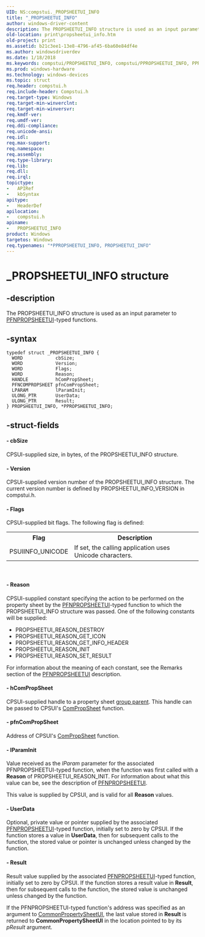 ```yaml
---
UID: NS:compstui._PROPSHEETUI_INFO
title: "_PROPSHEETUI_INFO"
author: windows-driver-content
description: The PROPSHEETUI_INFO structure is used as an input parameter to PFNPROPSHEETUI-typed functions.
old-location: print\propsheetui_info.htm
old-project: print
ms.assetid: b21c3ee1-13e8-4796-af45-6ba60e84df4e
ms.author: windowsdriverdev
ms.date: 1/18/2018
ms.keywords: compstui/PROPSHEETUI_INFO, compstui/PPROPSHEETUI_INFO, PPROPSHEETUI_INFO structure pointer [Print Devices], _PROPSHEETUI_INFO, PROPSHEETUI_INFO structure [Print Devices], print.propsheetui_info, PPROPSHEETUI_INFO, PROPSHEETUI_INFO, cpsuifnc_0afe9ac8-ca1f-4984-acc5-04a8955b4b30.xml, *PPROPSHEETUI_INFO
ms.prod: windows-hardware
ms.technology: windows-devices
ms.topic: struct
req.header: compstui.h
req.include-header: Compstui.h
req.target-type: Windows
req.target-min-winverclnt: 
req.target-min-winversvr: 
req.kmdf-ver: 
req.umdf-ver: 
req.ddi-compliance: 
req.unicode-ansi: 
req.idl: 
req.max-support: 
req.namespace: 
req.assembly: 
req.type-library: 
req.lib: 
req.dll: 
req.irql: 
topictype:
-	APIRef
-	kbSyntax
apitype:
-	HeaderDef
apilocation:
-	compstui.h
apiname:
-	PROPSHEETUI_INFO
product: Windows
targetos: Windows
req.typenames: "*PPROPSHEETUI_INFO, PROPSHEETUI_INFO"
---
```


# _PROPSHEETUI_INFO structure


## -description


The PROPSHEETUI_INFO structure is used as an input parameter to <a href="..\compstui\nc-compstui-pfnpropsheetui.md">PFNPROPSHEETUI</a>-typed functions.


## -syntax


````
typedef struct _PROPSHEETUI_INFO {
  WORD            cbSize;
  WORD            Version;
  WORD            Flags;
  WORD            Reason;
  HANDLE          hComPropSheet;
  PFNCOMPROPSHEET pfnComPropSheet;
  LPARAM          lParamInit;
  ULONG_PTR       UserData;
  ULONG_PTR       Result;
} PROPSHEETUI_INFO, *PPROPSHEETUI_INFO;
````


## -struct-fields




#### - cbSize

CPSUI-supplied size, in bytes, of the PROPSHEETUI_INFO structure.


#### - Version

CPSUI-supplied version number of the PROPSHEETUI_INFO structure. The current version number is defined by PROPSHEETUI_INFO_VERSION in compstui.h.


#### - Flags

CPSUI-supplied bit flags. The following flag is defined:
<table>
<tr>
<th>Flag</th>
<th>Description</th>
</tr>
<tr>
<td>
PSUIINFO_UNICODE

</td>
<td>
If set, the calling application uses Unicode characters.

</td>
</tr>
</table> 


#### - Reason

CPSUI-supplied constant specifying the action to be performed on the property sheet by the <a href="..\compstui\nc-compstui-pfnpropsheetui.md">PFNPROPSHEETUI</a>-typed function to which the PROPSHEETUI_INFO structure was passed. One of the following constants will be supplied:
<ul>
<li>
PROPSHEETUI_REASON_DESTROY

</li>
<li>
PROPSHEETUI_REASON_GET_ICON

</li>
<li>
PROPSHEETUI_REASON_GET_INFO_HEADER

</li>
<li>
PROPSHEETUI_REASON_INIT

</li>
<li>
PROPSHEETUI_REASON_SET_RESULT

</li>
</ul>For information about the meaning of each constant, see the Remarks section of the <a href="..\compstui\nc-compstui-pfnpropsheetui.md">PFNPROPSHEETUI</a> description.


#### - hComPropSheet

CPSUI-supplied handle to a property sheet <a href="https://msdn.microsoft.com/b4c40c15-df16-4af0-81c8-9e70d26ba598">group parent</a>. This handle can be passed to CPSUI's <a href="https://msdn.microsoft.com/library/windows/hardware/ff546207">ComPropSheet</a> function.


#### - pfnComPropSheet

Address of CPSUI's <a href="https://msdn.microsoft.com/library/windows/hardware/ff546207">ComPropSheet</a> function.


#### - lParamInit

Value received as the <i>lParam</i> parameter for the associated PFNPROPSHEETUI-typed function, when the function was first called with a <b>Reason</b> of PROPSHEETUI_REASON_INIT. For information about what this value can be, see the description of <a href="..\compstui\nc-compstui-pfnpropsheetui.md">PFNPROPSHEETUI</a>.

This value is supplied by CPSUI, and is valid for all <b>Reason</b> values.


#### - UserData

Optional, private value or pointer supplied by the associated <a href="..\compstui\nc-compstui-pfnpropsheetui.md">PFNPROPSHEETUI</a>-typed function, initially set to zero by CPSUI. If the function stores a value in <b>UserData</b>, then for subsequent calls to the function, the stored value or pointer is unchanged unless changed by the function.


#### - Result

Result value supplied by the associated <a href="..\compstui\nc-compstui-pfnpropsheetui.md">PFNPROPSHEETUI</a>-typed function, initially set to zero by CPSUI. If the function stores a result value in <b>Result</b>, then for subsequent calls to the function, the stored value is unchanged unless changed by the function.

If the PFNPROPSHEETUI-typed function's address was specified as an argument to <a href="https://msdn.microsoft.com/library/windows/hardware/ff546148">CommonPropertySheetUI</a>, the last value stored in <b>Result</b> is returned to <b>CommonPropertySheetUI</b> in the location pointed to by its <i>pResult</i> argument.

